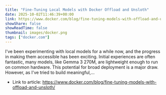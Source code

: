 ```yaml
---
title: "Fine-Tuning Local Models with Docker Offload and Unsloth"
date: 2025-10-02T11:46:39+00:00
link: https://www.docker.com/blog/fine-tuning-models-with-offload-and-unsloth/
showShare: false
showReadTime: false
thumbnail: images/docker.png
tags: ["docker.com"]
---
```

I've been experimenting with local models for a while now, and the progress in making them accessible has been exciting. Initial experiences are often fantastic, many models, like Gemma 3 270M, are lightweight enough to run on common hardware. This potential for broad deployment is a major draw. However, as I've tried to build meaningful,...

- Link to article: https://www.docker.com/blog/fine-tuning-models-with-offload-and-unsloth/